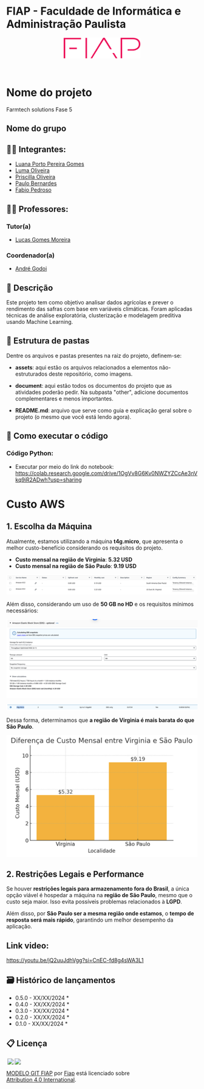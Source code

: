 # FIAP - Faculdade de Informática e Administração Paulista

<p align="center">
<a href= "https://www.fiap.com.br/"><img src="assets/logo-fiap.png" alt="FIAP - Faculdade de Informática e Admnistração Paulista" border="0" width=40% height=40%></a>
</p>

<br>

# Nome do projeto
Farmtech solutions Fase 5
## Nome do grupo

## 👨‍🎓 Integrantes: 
- <a href="https://www.linkedin.com/in/luana-porto-pereira-gomes/">Luana Porto Pereira Gomes</a>
- <a href="https://www.linkedin.com/in/luma-x">Luma Oliveira</a>
- <a href="https://www.linkedin.com/in/priscilla-oliveira-023007333/">Priscilla Oliveira </a>
- <a href="https://www.linkedin.com/in/paulobernardesqs?utm_source=share&utm_campaign=share_via&utm_content=profile&utm_medium=ios_app">Paulo Bernardes</a>  
- <a href="https://www.linkedin.com/in/pedrosof/">Fabio Pedroso</a>

## 👩‍🏫 Professores:
### Tutor(a) 
- <a href="https://www.linkedin.com/in/lucas-gomes-moreira-15a8452a/">Lucas Gomes Moreira</a>
### Coordenador(a)
- <a href="https://www.linkedin.com/in/profandregodoi/">André Godoi</a>


## 📜 Descrição

Este projeto tem como objetivo analisar dados agrícolas e prever o rendimento das safras com base em variáveis climáticas. Foram aplicadas técnicas de análise exploratória, clusterização e modelagem preditiva usando Machine Learning.


## 📁 Estrutura de pastas

Dentre os arquivos e pastas presentes na raiz do projeto, definem-se:

- <b>assets</b>: aqui estão os arquivos relacionados a elementos não-estruturados deste repositório, como imagens.

- <b>document</b>: aqui estão todos os documentos do projeto que as atividades poderão pedir. Na subpasta "other", adicione documentos complementares e menos importantes.

- <b>README.md</b>: arquivo que serve como guia e explicação geral sobre o projeto (o mesmo que você está lendo agora).

## 🔧 Como executar o código
### Código Python:
   - Executar por meio do link do notebook: https://colab.research.google.com/drive/1OgVv8G6Kv0NWZYZCcAe3nVkq9iR2ADwh?usp=sharing


# Custo AWS

## 1. Escolha da Máquina

Atualmente, estamos utilizando a máquina **t4g.micro**, que apresenta o melhor custo-benefício considerando os requisitos do projeto.

- **Custo mensal na região de Virginia**: **5.32 USD**
- **Custo mensal na região de São Paulo**: **9.19 USD**

![Diferença dos custos](assets/img1.png)

Além disso, considerando um uso de **50 GB no HD** e os requisitos mínimos necessários:

![Requisitos de HD](assets/img2.png)

![Requisitos da maquina](assets/img3.png)

Dessa forma, determinamos que **a região de Virginia é mais barata do que São Paulo**.

![Grafico de diferença](assets/img4.png)

## 2. Restrições Legais e Performance

Se houver **restrições legais para armazenamento fora do Brasil**, a única opção viável é hospedar a máquina na **região de São Paulo**, mesmo que o custo seja maior. Isso evita possíveis problemas relacionados à **LGPD**.

Além disso, por **São Paulo ser a mesma região onde estamos**, o **tempo de resposta será mais rápido**, garantindo um melhor desempenho da aplicação.



## Link video:
https://youtu.be/jQ2uuJdhVgg?si=CnEC-fd8g4sWA3L1


## 🗃 Histórico de lançamentos

* 0.5.0 - XX/XX/2024
    * 
* 0.4.0 - XX/XX/2024
    * 
* 0.3.0 - XX/XX/2024
    * 
* 0.2.0 - XX/XX/2024
    * 
* 0.1.0 - XX/XX/2024
    *

## 📋 Licença

<img style="height:22px!important;margin-left:3px;vertical-align:text-bottom;" src="https://mirrors.creativecommons.org/presskit/icons/cc.svg?ref=chooser-v1"><img style="height:22px!important;margin-left:3px;vertical-align:text-bottom;" src="https://mirrors.creativecommons.org/presskit/icons/by.svg?ref=chooser-v1"><p xmlns:cc="http://creativecommons.org/ns#" xmlns:dct="http://purl.org/dc/terms/"><a property="dct:title" rel="cc:attributionURL" href="https://github.com/agodoi/template">MODELO GIT FIAP</a> por <a rel="cc:attributionURL dct:creator" property="cc:attributionName" href="https://fiap.com.br">Fiap</a> está licenciado sobre <a href="http://creativecommons.org/licenses/by/4.0/?ref=chooser-v1" target="_blank" rel="license noopener noreferrer" style="display:inline-block;">Attribution 4.0 International</a>.</p>

